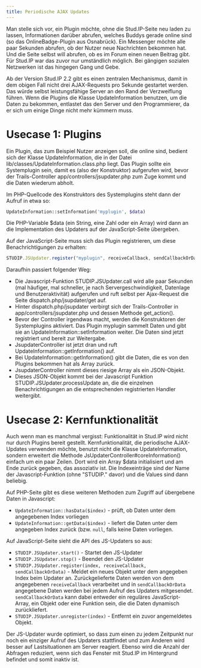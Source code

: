 ```yaml
---
title: Periodische AJAX Updates
---
```


Man stelle sich vor, ein Plugin möchte, ohne die Stud.IP-Seite neu laden zu lassen, Informationen darüber abrufen, welches Buddys gerade online sind (so das OnlineBadge-Plugin aus Osnabrück). Ein Messenger möchte alle paar Sekunden abrufen, ob der Nutzer neue Nachrichten bekommen hat. Und die Seite selbst will abrufen, ob es im Forum einen neuen Beitrag gibt. Für Stud.IP war das zuvor nur umständlich möglich. Bei gängigen sozialen Netzwerken ist das hingegen Gang und Gebe.

Ab der Version Stud.IP 2.2 gibt es einen zentralen Mechanismus, damit in dem obigen Fall nicht drei AJAX-Requests pro Sekunde gestartet werden. Das würde selbst leistungsfähige Server an den Rand der Verzweiflung führen. Wenn die Plugins die Klasse UpdateInformation benutzen, um die Daten zu bekommen, entlastet das den Server und den Programmierer, da er sich um einige Dinge nicht mehr kümmern muss.

# Usecase 1: Plugins

Ein Plugin, das zum Beispiel Nutzer anzeigen soll, die online sind, bedient sich der Klasse UpdateInformation, die in der Datei lib/classes/UpdateInformation.class.php liegt. Das Plugin sollte ein Systemplugin sein, damit es (also der Konstruktor) aufgerufen wird, bevor der Trails-Controller app/controllers/jsupdater.php zum Zuge kommt und die Daten wiederum abholt.

Im PHP-Quellcode des Konstruktors des Systemplugins steht dann der Aufruf in etwa so:

```php
UpdateInformation::setInformation('myplugin', $data)
```

Die PHP-Variable $data (ein String, eine Zahl oder ein Array) wird dann an die Implementation des Updaters auf der JavaScript-Seite übergeben.

Auf der JavaScript-Seite muss sich das Plugin registrieren, um diese Benachrichtigungen zu erhalten:

```javascript
STUDIP.JSUpdater.register("myplugin", receiveCallback, sendCallbackOrData)
```

Daraufhin passiert folgender Weg:

* Die Javascript-Funktion STUDIP.JSUpdater.call wird alle paar Sekunden (mal häufiger, mal schneller, je nach Servergeschwindigkeit, Datenlage und Benutzeraktivität) aufgerufen und ruft selbst per Ajax-Request die Seite dispatch.php/jsupdater/get auf.
* Hinter dispatch.php/jsupdater verbirgt sich der Trails-Controller in app/controllers/jsupdater.php und dessen Methode get_action().
* Bevor der Controller irgendwas macht, werden die Konstruktoren der Systemplugins aktiviert. Das Plugin myplugin sammelt Daten und gibt sie an UpdateInformation::setInformation weiter. Die Daten sind jetzt registriert und bereit zur Weitergabe.
* JsupdaterController ist jetzt dran und ruft UpdateInformation::getInformation() auf.
* Bei UpdateInformation::getInformation() gibt die Daten, die es von den Plugins bekommen hat als Array zurück.
* JsupdaterController nimmt dieses riesige Array als ein JSON-Objekt.
* Dieses JSON-Objekt kommt bei der Javascript Funktion STUDIP.JSUpdater.processUpdate an, die die einzelnen Benachrichtigungen an die entsprechenden registrierten Handler weitergibt.

# Usecase 2: Kernfunktionalität

Auch wenn man es manchmal vergisst: Funktionalität in Stud.IP wird nicht nur durch Plugins bereit gestellt. Kernfunktionalität, die periodische AJAX-Updates verwenden möchte, benutzt nicht die Klasse UpdateInformation, sondern erweitert die Methode JsUpdaterController#coreInformation() einfach um ein paar Zeilen. Dort wird ein Array $data initialisiert und am Ende zurück gegeben, das assoziativ ist. Die Indexeinträge sind der Name der Javascript-Funktion (ohne "STUDIP." davor) und die Values sind dann beliebig.

Auf PHP-Seite gibt es diese weiteren Methoden zum Zugriff auf übergebene Daten in Javascript:

* `UpdateInformation::hasData($index)` - prüft, ob Daten unter dem angegebenen Index vorliegen
* `UpdateInformation::getData($index)` - liefert die Daten unter dem angegeben Index zurück (bzw. `null`, falls keine Daten vorliegen.

Auf JavaScript-Seite sieht die API des JS-Updaters so aus:

* `STUDIP.JSUpdater.start()` - Startet den JS-Updater
* `STUDIP.JSUpdater.stop()` - Beendet den JS-Updater
* `STUDIP.JSUpdater.register(index, receiveCallback, sendCallbackOrData)` - Meldet ein neues Objekt unter dem angegeben Index beim Updater an. Zurückgelieferte Daten werden von dem angegebenen `receiveCallback` verarbeitet und in `sendCallbackOrData` angegebene Daten werden bei jedem Aufruf des Updaters mitgesendet. `sendCallbackOrData` kann dabei entweder ein reguläres JavaScript-Array, ein Objekt oder eine Funktion sein, die die Daten dynamisch zurückliefert.
* `STUDIP.JSUpdater.unregister(index)` - Entfernt ein zuvor angemeldetes Objekt.

Der JS-Updater wurde optimiert, so dass zum einen zu jedem Zeitpunkt nur noch ein einziger Aufruf des Updaters stattfindet und zum Anderen wird besser auf Lastsituationen am Server reagiert. Ebenso wird die Anzahl der Abfragen reduziert, wenn sich das Fenster mit Stud.IP im Hintergrund befindet und somit inaktiv ist.
